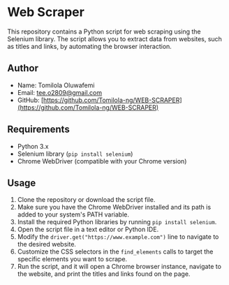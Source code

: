 # Web Scraper

This repository contains a Python script for web scraping using the Selenium library. The script allows you to extract data from websites, such as titles and links, by automating the browser interaction.

## Author

- Name: Tomilola Oluwafemi
- Email: tee.o2809@gmail.com
- GitHub: [https://github.com/Tomilola-ng/WEB-SCRAPER](https://github.com/Tomilola-ng/WEB-SCRAPER)

## Requirements

- Python 3.x
- Selenium library (`pip install selenium`)
- Chrome WebDriver (compatible with your Chrome version)

## Usage

1. Clone the repository or download the script file.
2. Make sure you have the Chrome WebDriver installed and its path is added to your system's PATH variable.
3. Install the required Python libraries by running `pip install selenium`.
4. Open the script file in a text editor or Python IDE.
5. Modify the `driver.get("https://www.example.com")` line to navigate to the desired website.
6. Customize the CSS selectors in the `find_elements` calls to target the specific elements you want to scrape.
7. Run the script, and it will open a Chrome browser instance, navigate to the website, and print the titles and links found on the page.
